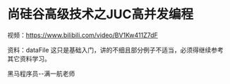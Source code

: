 # 尚硅谷高级技术之JUC高并发编程
视频：https://www.bilibili.com/video/BV1Kw411Z7dF

资料：dataFile
这只是基础入门，讲的不细且部分例子不适当，必须得继续参考其它资料学习。

黑马程序员--满一航老师